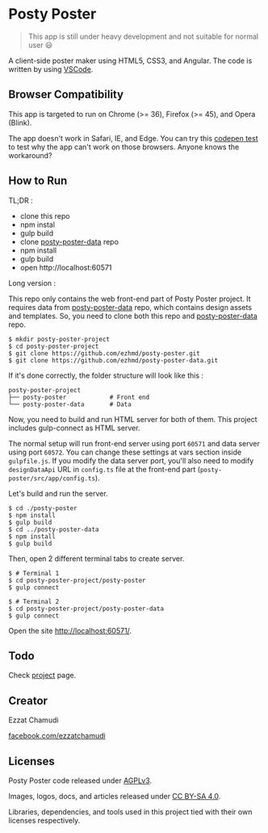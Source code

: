 # Posty Poster

> This app is still under heavy development and not suitable for normal user 😃

A client-side poster maker using HTML5, CSS3, and Angular. The code is written by using [VSCode](https://github.com/Microsoft/vscode).

## Browser Compatibility

This app is targeted to run on Chrome (>= 36), Firefox (>= 45), and Opera (Blink).

The app doesn't work in Safari, IE, and Edge. You can try this [codepen test](http://codepen.io/ezh/pen/RrLZqM) to test why the app can't work on those browsers. Anyone knows the workaround?

## How to Run

TL;DR : 

- clone this repo
- npm instal
- gulp build 
- clone [posty-poster-data](https://github.com/ezhmd/posty-poster-data) repo
- npm install
- gulp build
- open http://localhost:60571

Long version :

This repo only contains the web front-end part of Posty Poster project. It requires data from [posty-poster-data](https://github.com/ezhmd/posty-poster-data) repo, which contains design assets and templates. So, you need to clone both this repo and [posty-poster-data](https://github.com/ezhmd/posty-poster-data) repo.

```
$ mkdir posty-poster-project
$ cd posty-poster-project
$ git clone https://github.com/ezhmd/posty-poster.git
$ git clone https://github.com/ezhmd/posty-poster-data.git
```

If it's done correctly, the folder structure will look like this :

```
posty-poster-project
├── posty-poster            # Front end
└── posty-poster-data       # Data
```

Now, you need to build and run HTML server for both of them. This project includes gulp-connect as HTML server. 

The normal setup will run front-end server using port `60571` and data server using port `60572`. You can change these settings at vars section inside `gulpfile.js`. If you modify the data server port, you'll also need to modify `designDataApi` URL in `config.ts` file at the front-end part (`posty-poster/src/app/config.ts`).

Let's build and run the server.

```
$ cd ./posty-poster 
$ npm install
$ gulp build
$ cd ../posty-poster-data
$ npm install
$ gulp build
```


Then, open 2 different terminal tabs to create server. 

```
$ # Terminal 1
$ cd posty-poster-project/posty-poster
$ gulp connect
```
```
$ # Terminal 2
$ cd posty-poster-project/posty-poster-data
$ gulp connect
```

Open the site [http://localhost:60571/](http://localhost:60571/).

## Todo

Check [project](https://github.com/ezhmd/posty-poster/projects) page.

## Creator

Ezzat Chamudi

[facebook.com/ezzatchamudi](https://facebook.com/ezzatchamudi)

## Licenses

Posty Poster code released under [AGPLv3](http://www.gnu.org/licenses/agpl-3.0.html). 

Images, logos, docs, and articles released under [CC BY-SA 4.0](https://creativecommons.org/licenses/by-sa/4.0/). 

Libraries, dependencies, and tools used in this project tied with their own licenses respectively.